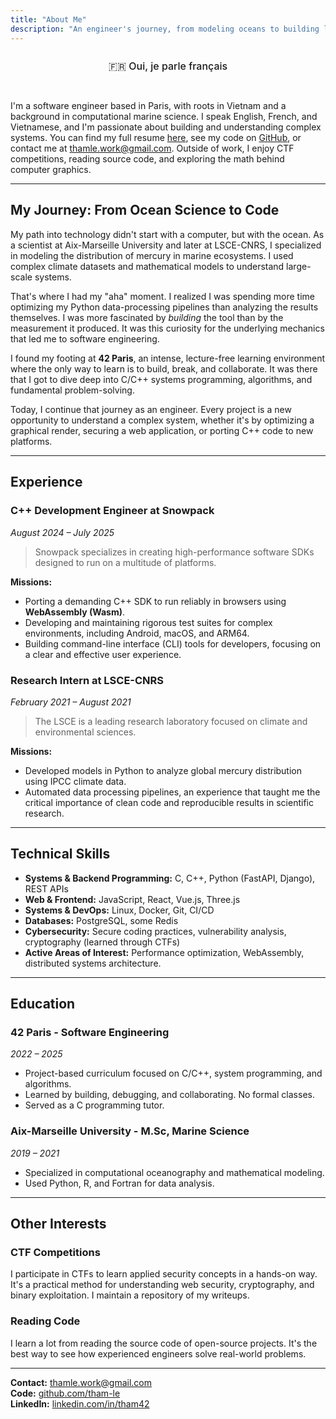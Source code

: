 ```yaml
---
title: "About Me"
description: "An engineer's journey, from modeling oceans to building low-level systems."
---
```


<div class="language-toggle">
    <a href="/about-fr/" class="language-btn">🇫🇷 Oui, je parle français</a>
</div>

I'm a software engineer based in Paris, with roots in Vietnam and a background in computational marine science. I speak English, French, and Vietnamese, and I'm passionate about building and understanding complex systems. You can find my full resume [here](/thamle_resume.pdf), see my code on [GitHub](https://github.com/tham-le), or contact me at [thamle.work@gmail.com](mailto:thamle.work@gmail.com). Outside of work, I enjoy CTF competitions, reading source code, and exploring the math behind computer graphics.

---

## My Journey: From Ocean Science to Code

My path into technology didn't start with a computer, but with the ocean. As a scientist at Aix-Marseille University and later at LSCE-CNRS, I specialized in modeling the distribution of mercury in marine ecosystems. I used complex climate datasets and mathematical models to understand large-scale systems.

That's where I had my "aha" moment. I realized I was spending more time optimizing my Python data-processing pipelines than analyzing the results themselves. I was more fascinated by *building* the tool than by the measurement it produced. It was this curiosity for the underlying mechanics that led me to software engineering.

I found my footing at **42 Paris**, an intense, lecture-free learning environment where the only way to learn is to build, break, and collaborate. It was there that I got to dive deep into C/C++ systems programming, algorithms, and fundamental problem-solving.

Today, I continue that journey as an engineer. Every project is a new opportunity to understand a complex system, whether it's by optimizing a graphical render, securing a web application, or porting C++ code to new platforms.

---

## Experience

### **C++ Development Engineer at Snowpack** 
*August 2024 – July 2025*

> Snowpack specializes in creating high-performance software SDKs designed to run on a multitude of platforms.

**Missions:**

*   Porting a demanding C++ SDK to run reliably in browsers using **WebAssembly (Wasm)**.
*   Developing and maintaining rigorous test suites for complex environments, including Android, macOS, and ARM64.
*   Building command-line interface (CLI) tools for developers, focusing on a clear and effective user experience.

### **Research Intern at LSCE-CNRS**
*February 2021 – August 2021*

> The LSCE is a leading research laboratory focused on climate and environmental sciences.

**Missions:**

*   Developed models in Python to analyze global mercury distribution using IPCC climate data.
*   Automated data processing pipelines, an experience that taught me the critical importance of clean code and reproducible results in scientific research.

---

## Technical Skills

*   **Systems & Backend Programming:** C, C++, Python (FastAPI, Django), REST APIs
*   **Web & Frontend:** JavaScript, React, Vue.js, Three.js
*   **Systems & DevOps:** Linux, Docker, Git, CI/CD
*   **Databases:** PostgreSQL, some Redis
*   **Cybersecurity:** Secure coding practices, vulnerability analysis, cryptography (learned through CTFs)
*   **Active Areas of Interest:** Performance optimization, WebAssembly, distributed systems architecture.

---

## Education

### **42 Paris - Software Engineering**
*2022 – 2025*
- Project-based curriculum focused on C/C++, system programming, and algorithms.
- Learned by building, debugging, and collaborating. No formal classes.
- Served as a C programming tutor.

### **Aix-Marseille University - M.Sc, Marine Science**
*2019 – 2021*
- Specialized in computational oceanography and mathematical modeling.
- Used Python, R, and Fortran for data analysis.

---

## Other Interests

### **CTF Competitions**
I participate in CTFs to learn applied security concepts in a hands-on way. It's a practical method for understanding web security, cryptography, and binary exploitation. I maintain a repository of my writeups.

### **Reading Code**
I learn a lot from reading the source code of open-source projects. It's the best way to see how experienced engineers solve real-world problems.

---

**Contact:** thamle.work@gmail.com  
**Code:** [github.com/tham-le](https://github.com/tham-le)  
**LinkedIn:** [linkedin.com/in/tham42](https://www.linkedin.com/in/tham42)

<style>
.language-toggle {
    text-align: center;
    margin-bottom: 2rem;
}

.language-btn {
    display: inline-block;
    background: var(--card-background);
    color: var(--card-text-color-main);
    border: 2px solid var(--accent-color);
    padding: 0.8rem 1.5rem;
    border-radius: 25px;
    text-decoration: none;
    font-size: 1rem;
    font-weight: 500;
    transition: all 0.3s ease;
}

.language-btn:hover {
    background: var(--accent-color);
    color: var(--accent-color-text);
    transform: translateY(-2px);
    box-shadow: 0 4px 12px rgba(0, 0, 0, 0.15);
}
</style>
